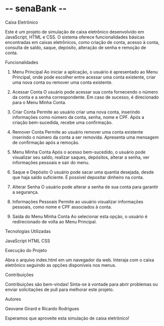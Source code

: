 # -- senaBank --
Caixa Eletrônico

Este é um projeto de simulação de caixa eletrônico desenvolvido em JavaScript, HTML e CSS. O sistema oferece funcionalidades básicas encontradas em caixas eletrônicos, como criação de conta, acesso à conta, consulta de saldo, saque, depósito, alteração de senha e remoção de conta.

Funcionalidades

1. Menu Principal
Ao iniciar a aplicação, o usuário é apresentado ao Menu Principal, onde pode escolher entre acessar uma conta existente, criar uma nova conta ou remover uma conta existente.

2. Acessar Conta
O usuário pode acessar sua conta fornecendo o número da conta e a senha correspondente.
Em caso de sucesso, é direcionado para o Menu Minha Conta.
3. Criar Conta
Permite ao usuário criar uma nova conta, inserindo informações como número da conta, senha, nome e CPF.
Após a criação bem-sucedida, recebe uma confirmação.
4. Remover Conta
Permite ao usuário remover uma conta existente inserindo o número da conta a ser removida.
Apresenta uma mensagem de confirmação após a remoção.
5. Menu Minha Conta
Após o acesso bem-sucedido, o usuário pode visualizar seu saldo, realizar saques, depósitos, alterar a senha, ver informações pessoais e sair do menu.
6. Saque e Depósito
O usuário pode sacar uma quantia desejada, desde que haja saldo suficiente.
É possível depositar dinheiro na conta.
7. Alterar Senha
O usuário pode alterar a senha de sua conta para garantir a segurança.
8. Informações Pessoais
Permite ao usuário visualizar informações pessoais, como nome e CPF associados à conta.
9. Saída do Menu Minha Conta
Ao selecionar esta opção, o usuário é redirecionado de volta ao Menu Principal.

Tecnologias Utilizadas

JavaScript
HTML
CSS

Execução do Projeto

Abra o arquivo index.html em um navegador da web.
Interaja com o caixa eletrônico seguindo as opções disponíveis nos menus.

Contribuições

Contribuições são bem-vindas! Sinta-se à vontade para abrir problemas ou enviar solicitações de pull para melhorar este projeto.

Autores

Geovane Girard e Ricardo Rodrigues

Esperamos que aproveite esta simulação de caixa eletrônico!



